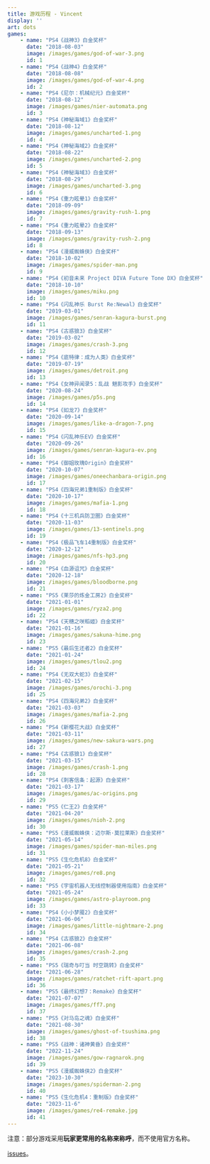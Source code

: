 ```yaml
---
title: 游戏历程 - Vincent
display: ''
art: dots
games:
    - name: "PS4《战神3》白金奖杯"
      date: "2018-08-03"
      image: /images/games/god-of-war-3.png
      id: 1
    - name: "PS4《战神4》白金奖杯"
      date: "2018-08-08"
      image: /images/games/god-of-war-4.png
      id: 2
    - name: "PS4《尼尔：机械纪元》白金奖杯"
      date: "2018-08-12"
      image: /images/games/nier-automata.png
      id: 3
    - name: "PS4《神秘海域1》白金奖杯"
      date: "2018-08-12"
      image: /images/games/uncharted-1.png
      id: 4
    - name: "PS4《神秘海域2》白金奖杯"
      date: "2018-08-22"
      image: /images/games/uncharted-2.png
      id: 5
    - name: "PS4《神秘海域3》白金奖杯"
      date: "2018-08-29"
      image: /images/games/uncharted-3.png
      id: 6
    - name: "PS4《重力眩晕1》白金奖杯"
      date: "2018-09-09"
      image: /images/games/gravity-rush-1.png
      id: 7
    - name: "PS4《重力眩晕2》白金奖杯"
      date: "2018-09-13"
      image: /images/games/gravity-rush-2.png
      id: 8
    - name: "PS4《漫威蜘蛛侠》白金奖杯"
      date: "2018-10-02"
      image: /images/games/spider-man.png
      id: 9
    - name: "PS4《初音未来 Project DIVA Future Tone DX》白金奖杯"
      date: "2018-10-10"
      image: /images/games/miku.png
      id: 10
    - name: "PS4《闪乱神乐 Burst Re:Newal》白金奖杯"
      date: "2019-03-01"
      image: /images/games/senran-kagura-burst.png
      id: 11
    - name: "PS4《古惑狼3》白金奖杯"
      date: "2019-03-02"
      image: /images/games/crash-3.png
      id: 12
    - name: "PS4《底特律：成为人类》白金奖杯"
      date: "2019-07-19"
      image: /images/games/detroit.png
      id: 13
    - name: "PS4《女神异闻录5：乱战 魅影攻手》白金奖杯"
      date: "2020-08-24"
      image: /images/games/p5s.png
      id: 14
    - name: "PS4《如龙7》白金奖杯"
      date: "2020-09-14"
      image: /images/games/like-a-dragon-7.png
      id: 15
    - name: "PS4《闪乱神乐EV》白金奖杯"
      date: "2020-09-26"
      image: /images/games/senran-kagura-ev.png
      id: 16
    - name: "PS4《御姐玫瑰Origin》白金奖杯"
      date: "2020-10-07"
      image: /images/games/oneechanbara-origin.png
      id: 17
    - name: "PS4《四海兄弟1重制版》白金奖杯"
      date: "2020-10-17"
      image: /images/games/mafia-1.png
      id: 18
    - name: "PS4《十三机兵防卫圈》白金奖杯"
      date: "2020-11-03"
      image: /images/games/13-sentinels.png
      id: 19
    - name: "PS4《极品飞车14重制版》白金奖杯"
      date: "2020-12-12"
      image: /images/games/nfs-hp3.png
      id: 20
    - name: "PS4《血源诅咒》白金奖杯"
      date: "2020-12-18"
      image: /images/games/bloodborne.png
      id: 21
    - name: "PS5《莱莎的炼金工房2》白金奖杯"
      date: "2021-01-01"
      image: /images/games/ryza2.png
      id: 22
    - name: "PS4《天穗之咲稻姬》白金奖杯"
      date: "2021-01-16"
      image: /images/games/sakuna-hime.png
      id: 23
    - name: "PS5《最后生还者2》白金奖杯"
      date: "2021-01-24"
      image: /images/games/tlou2.png
      id: 24
    - name: "PS4《无双大蛇3》白金奖杯"
      date: "2021-02-15"
      image: /images/games/orochi-3.png
      id: 25
    - name: "PS4《四海兄弟2》白金奖杯"
      date: "2021-03-03"
      image: /images/games/mafia-2.png
      id: 26
    - name: "PS4《新樱花大战》白金奖杯"
      date: "2021-03-11"
      image: /images/games/new-sakura-wars.png
      id: 27
    - name: "PS4《古惑狼1》白金奖杯"
      date: "2021-03-15"
      image: /images/games/crash-1.png
      id: 28
    - name: "PS4《刺客信条：起源》白金奖杯"
      date: "2021-03-17"
      image: /images/games/ac-origins.png
      id: 29
    - name: "PS5《仁王2》白金奖杯"
      date: "2021-04-20"
      image: /images/games/nioh-2.png
      id: 30
    - name: "PS5《漫威蜘蛛侠：迈尔斯·莫拉莱斯》白金奖杯"
      date: "2021-05-14"
      image: /images/games/spider-man-miles.png
      id: 31
    - name: "PS5《生化危机8》白金奖杯"
      date: "2021-05-21"
      image: /images/games/re8.png
      id: 32
    - name: "PS5《宇宙机器人无线控制器使用指南》白金奖杯"
      date: "2021-05-24"
      image: /images/games/astro-playroom.png
      id: 33
    - name: "PS4《小小梦魇2》白金奖杯"
      date: "2021-06-06"
      image: /images/games/little-nightmare-2.png
      id: 34
    - name: "PS4《古惑狼2》白金奖杯"
      date: "2021-06-08"
      image: /images/games/crash-2.png
      id: 35
    - name: "PS5《瑞奇与叮当 时空跳转》白金奖杯"
      date: "2021-06-28"
      image: /images/games/ratchet-rift-apart.png
      id: 36
    - name: "PS5《最终幻想7：Remake》白金奖杯"
      date: "2021-07-07"
      image: /images/games/ff7.png
      id: 37
    - name: "PS5《对马岛之魂》白金奖杯"
      date: "2021-08-30"
      image: /images/games/ghost-of-tsushima.png
      id: 38
    - name: "PS5《战神：诸神黄昏》白金奖杯"
      date: "2022-11-24"
      image: /images/games/gow-ragnarok.png
      id: 39
    - name: "PS5《漫威蜘蛛侠2》白金奖杯"
      date: "2023-10-30"
      image: /images/games/spiderman-2.png
      id: 40
    - name: "PS5《生化危机4：重制版》白金奖杯"
      date: "2023-11-6"
      image: /images/games/re4-remake.jpg
      id: 41
---
```


<SubNav />

<p>注意：部分游戏采用<b>玩家更常用的名称来称呼</b>，而不使用官方名称。</p>

<p>
  <span>
    <a href="https://github.com/Vincent-the-gamer/vincent/issues" target="_blank">issues</a>。
  </span>
</p>
<ListGames :games="frontmatter.games.reverse()"/>
